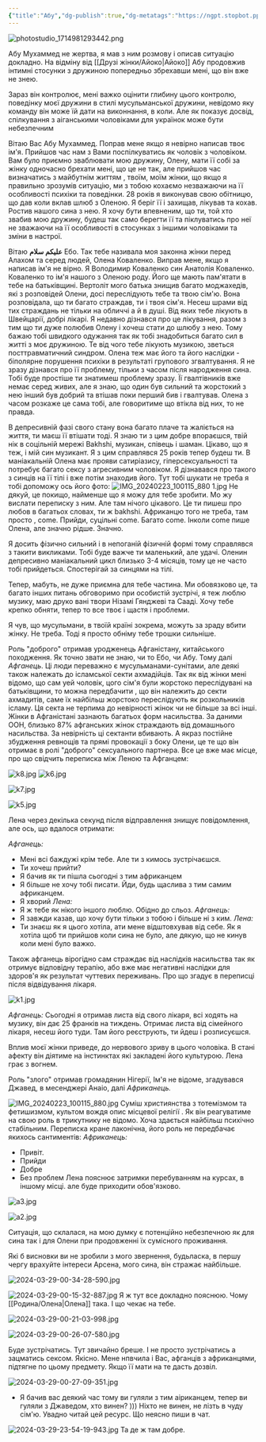 ```yaml
---
{"title":"Абу","dg-publish":true,"dg-metatags":"https://ngpt.stopbot.pp.ua/photo_abu/","dg-home":null,"permalink":"/druzi-zhinki/abu/","metatags":"https://ngpt.stopbot.pp.ua/photo_abu/","dgPassFrontmatter":true,"noteIcon":""}
---
```


![photostudio_1714981293442.png](/img/user/photostudio_1714981293442.png)


Абу Мухаммед не жертва, я мав з ним розмову і описав ситуацію докладно. На відміну від [[Друзі жінки/Айоко\|Айоко]] Абу продовжив інтимні стосунки з дружиною попередньо збрехавши мені, що він вже не знею.

Зараз він контролює, мені важко оцінити глибину цього контролю, поведінку моєї дружини в стилі мусульманської дружини, невідомо яку команду він може їй дати на виконнання, в коли. Але як показує досвід, спілкування з аіганськими чоловіками для українок може бути небезпечним

Вітаю Вас Абу Мухаммед. Поправ мене якщо я невірно написав твоє ім'я. Прийшов час нам з Вами поспілкуватись як чоловік з чоловіком. Вам було приємно зваблювати мою дружину, Олену, мати її собі за жінку одночасно брехати мені, що це не так, але прийшов час визначатись з майбутнім життям , твоїм, моїм жінки, що якщо я правильно зрозумів ситуацію, ми з тобою кохаємо незважаючи на її особливості психіки та поведінки.
28 років я виконував свою обітницю, що дав коли вклав шлюб з Оленою. Я беріг її і захищав, лікував та кохав. Ростив нашого сина з нею. Я хочу бути впевненим, що ти, той хто звабив мою дружину, будеш так само берегти її та піклуватись про неї не зважаючи на її особливості в стосунках з іншими чоловіками та зміни в настрої. 

 Вітаю **علیکم سلام** Ебо. Так тебе називала моя  законна жінки перед Алахом та серед людей,  Олена Коваленко. Виправ мене, якщо я написав ім'я не вірно. Я Володимир  Коваленко син Анатолія Коваленко. Коваленко то ім'я нашого з Оленою роду. Його ще мають пам'ятати в тебе на батьківщині. Вертоліт мого батька знищив багато моджахедів, які з розповідей Олени, досі переслідують тебе та твою сім'ю. Вона розповідала, що ти багато страждав, ти і твоя сім'я. Несеш шрами від тих страждань не тільки на обличчі а й в душі. Від яких тебе лікують в Швейцарії, добрі лікарі. Я недавно дізнався про це лікування, разом з тим що ти дуже полюбив Олену і хочеш стати до шлюбу з нею. Тому бажаю тобі швидкого одужання так як тобі знадобиться багато сил в житті з моє дружиною. Те від чого тебе лікують музикою, зветься посттравматичний синдром. Олена теж має його та його наслідки - біполярне порушення психіки в результаті групового згвалтування. Я не зразу дізнався про її проблему, тільки з часом після народження сина. Тобі буде простіше ти знатимеш проблему зразу. Її гвалтівників вже немає серед живих, але я знаю, що один був сильний та жорстокий з нею інший був добрий та втішав поки перший бив і гвалтував. Олена з часом розкаже це сама тобі, але говоритиме що втікла від них,  то не правда. 

В депресивній фазі свого стану вона багато плаче та жаліється на життя, ти маєш її втішати тоді. Я знаю ти з цим добре впораєшся, твій нік в соцільній мережі Bakhshi, музикан, співець і шаман. Цікаво, що я теж, і мій син музикант. Я з цим справлявся 25 років тепер будеш ти. В маніакальній Олена має прояви сатиріазису, гіперсексуальності та потребує багато сексу з агресивним чоловіком. Я дізнавався про такого з синців на її тілі і вже потім знаходив його. Тут тобі шукати не треба я тобі допоможу ось його фото: ![IMG_20240223_100115_880 1.jpg](/img/user/IMG_20240223_100115_880%201.jpg) Не дякуй, це покищо, найменше що я можу для тебе зробити. Мо жу вислати переписку з ним. Але там нічого цікавого. Це ти пишеш про любов в багатьох словах, ти ж bakhshi. Африканцю того не треба, там просто , come. Прийди, суцільні come. Багато come. Інколи come пише Олена, але значно рідше. Значно. 

Я досить фізично сильний і в непоганій фізичній формі тому справлявся з такити викликами. Тобі буде важче ти маленький, але удачі. Оленин  депресивно маніакальний цикл близько 3-4 місяців, тому це не часто тобі прийдеться. Спостерігай за синцями на тілі. 

Тепер, мабуть, не дуже приємна для тебе частина. Ми обовязково це, та багато інших питань обговоримо при особистій зустрічі, я теж люблю музику, маю друко вані твори Нізамі Гянджеві та Сааді. Хочу тебе крепко обняти, тепер то все твоє і щастя і проблеми.

Я чув, що мусульмани, в твоїй країні зокрема, можуть за зраду вбити жінку. Не треба. Тоді я просто обніму тебе трошки сильніше.

Роль "доброго" отримав уродженець Афганістану, китайського походження. Як точно звати не знаю, чи то Ебо, чи Абу. Тому далі *Афганець*. Ці люди переважно є мусульманами-сунітами, але деякі також належать до ісламської секти ахмадійців. Так як від жінки мені відомо, що сам уей чоловік, цого сім'я були жорстоко переслідувані на батьківщини, то можна передбачити , що він належить до секти ахмадитів, саме їх найбільш жорстоко переслідують як розкольників ісламу. Ця секта не терпима до невірності жінок чи не більше за всі інші. Жінки в Афганістані зазнають багатьох форм насильства. За даними ООН, близько 87% афганських жінок страждають від домашнього насильства. За невірність ці сектанти вбивають. А якраз постійне збудження ревнощів та прямі провокації з боку Олени, це те що він отримає в ролі "доброго" сексуального партнера. Все це вже має місце, про що свідчить  переписка між Леною та Афганцем:

![k8.jpg](/img/user/k8.jpg)
![k6.jpg](/img/user/k6.jpg)


![k7.jpg](/img/user/k7.jpg)


![k5.jpg](/img/user/k5.jpg)

Лена через декілька секунд після відправлення знищує повідомлення, але ось, що вдалося отримати:

*Афганець:*
- Мені всі баждужі крім тебе. Але ти з кимось зустрічаєшся.
- Ти хочеш прийти?
- Я бачив як ти пішла сьогодні з тим африканцем
- Я більше не хочу тобі писати. Йди, будь щаслива з тим самим африканцем.
- Я хворий
*Лена:*
- Я ж тебе як нікого іншого люблю. Обідно до сльоз. 
*Афганець:*
- Я завжди казав, що хочу бути тільки з тобою і більше ні з ким.
*Лена:* 
- Ти знаєш як я цього хотіла, ати мене відштовхував від себе. Як я хотіла щоб ти прийшов коли сина не було, але дякую, що не кинув коли мені було важко.

Також афганець вірогідно сам страждає від наслідків насильства так як отримує відповідну терапію, або вже має негативні наслідки для здоров'я як результат чуттевих переживань. Про що згадує в переписці після відвідування лікаря. 

![k1.jpg](/img/user/k1.jpg)

*Афганець:* Сьогодні я отримав листа від свого лікаря, всі ходять на музику, він дає 25 франків на тиждень. Отримає листа від сімейного лікаря, несеш його туди. Там його реєструють, ти йдеш і розписуєшся.

Вплив моєї жінки приведе,  до нервового зриву в цього  чоловіка. В стані афекту він діятиме на інстинктах які закладені його культурою. Лена грає з вогнем. 

Роль "злого" отримав громадянин Нігерії, Ім'я не відоме, згадувався Джавед, в месенджері Анаіо, далі *Африканець.*

![IMG_20240223_100115_880.jpg](/img/user/IMG_20240223_100115_880.jpg)
Суміш християнства з тотемізмом та фетишизмом, культом вождя опис місцевої релігії . Як він реагуватиме на свою роль в трикутнику не відомо. Хоча здається найбільш психічно стабільним. Переписка кране лаконічна, його роль не передбачає якихось сантиментів: 
*Африканець:*
 - Привіт.
 - Прийди
 - Добре
 - Без проблем
 Лена пояснює затримки перебуванням на курсах, в іншому місці. але буде приходити обов'язково.

![a3.jpg](/img/user/a3.jpg)

![a2.jpg](/img/user/a2.jpg)


Ситуація, що склалася, на мою думку є потенційно небезпечною як для сина так і для Олени при продовженні їх сумісного проживання. 

Які б висновки ви не зробили з мого звернення, будьласка, в першу чергу врахуйте інтереси Арсена, мого сина, він стражає найбільше.


![2024-03-29-00-34-28-590.jpg](/img/user/2024-03-29-00-34-28-590.jpg)



![2024-03-29-00-15-32-887.jpg](/img/user/2024-03-29-00-15-32-887.jpg)
Я ж тут все докладно пояснюю. Чому [[Родина/Олена\|Олена]] така. І що чекає на тебе.


![2024-03-29-00-21-03-998.jpg](/img/user/2024-03-29-00-21-03-998.jpg)

![2024-03-29-00-26-07-580.jpg](/img/user/2024-03-29-00-26-07-580.jpg)

Буде зустрічатись. Тут звичайно бреше. І не просто зустрічатись а зацматись сексом. Якісно. Мене нпвчила і Вас, афганців з африканцями, підтягне по цьому предмету. Якщо її мати на те дасть дозвіл. 


![2024-03-29-00-27-09-351.jpg](/img/user/2024-03-29-00-27-09-351.jpg)
- Я бачив вас деякий час тому ви гуляли з тим аіриканцем, тепер ви гуляли з Джаведом, хто винен? 
 ))) Ніхто не винен, не лізть в чуду сім'ю. Увадно читай цей ресурс. Що неясно пиши в чат.

![2024-03-29-23-54-19-943.jpg](/img/user/2024-03-29-23-54-19-943.jpg)
Та де ж там добре. 